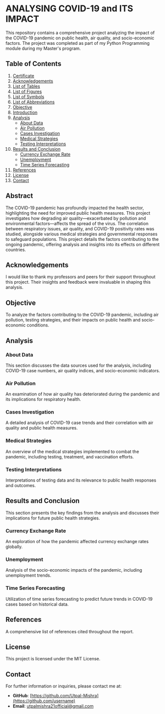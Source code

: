 # ANALYSING COVID-19 and ITS IMPACT 

This repository contains a comprehensive project analyzing the impact of the COVID-19 pandemic on public health, air quality, and socio-economic factors. The project was completed as part of my Python Programming module during my Master's program.

## Table of Contents
1. [Certificate](#certificate)
2. [Acknowledgements](#acknowledgements)
3. [List of Tables](#list-of-tables)
4. [List of Figures](#list-of-figures)
5. [List of Symbols](#list-of-symbols)
6. [List of Abbreviations](#list-of-abbreviations)
7. [Objective](#objective)
8. [Introduction](#introduction)
9. [Analysis](#analysis)
   - [About Data](#about-data)
   - [Air Pollution](#air-pollution)
   - [Cases Investigation](#cases-investigation)
   - [Medical Strategies](#medical-strategies)
   - [Testing Interpretations](#testing-interpretations)
10. [Results and Conclusion](#results-and-conclusion)
    - [Currency Exchange Rate](#currency-exchange-rate)
    - [Unemployment](#unemployment)
    - [Time Series Forecasting](#time-series-forecasting)
11. [References](#references)
12. [License](#license)
13. [Contact](#contact)

## Abstract
The COVID-19 pandemic has profoundly impacted the health sector, highlighting the need for improved public health measures. This project investigates how degrading air quality—exacerbated by pollution and environmental factors—affects the spread of the virus. The correlation between respiratory issues, air quality, and COVID-19 positivity rates was studied, alongside various medical strategies and governmental responses to safeguard populations. This project details the factors contributing to the ongoing pandemic, offering analysis and insights into its effects on different countries.

## Acknowledgements
I would like to thank my professors and peers for their support throughout this project. Their insights and feedback were invaluable in shaping this analysis.

## Objective
To analyze the factors contributing to the COVID-19 pandemic, including air pollution, testing strategies, and their impacts on public health and socio-economic conditions.

## Analysis
### About Data
This section discusses the data sources used for the analysis, including COVID-19 case numbers, air quality indices, and socio-economic indicators.

### Air Pollution
An examination of how air quality has deteriorated during the pandemic and its implications for respiratory health.

### Cases Investigation
A detailed analysis of COVID-19 case trends and their correlation with air quality and public health measures.

### Medical Strategies
An overview of the medical strategies implemented to combat the pandemic, including testing, treatment, and vaccination efforts.

### Testing Interpretations
Interpretations of testing data and its relevance to public health responses and outcomes.

## Results and Conclusion
This section presents the key findings from the analysis and discusses their implications for future public health strategies.

### Currency Exchange Rate
An exploration of how the pandemic affected currency exchange rates globally.

### Unemployment
Analysis of the socio-economic impacts of the pandemic, including unemployment trends.

### Time Series Forecasting
Utilization of time series forecasting to predict future trends in COVID-19 cases based on historical data.

## References
A comprehensive list of references cited throughout the report.

## License
This project is licensed under the MIT License.

## Contact
For further information or inquiries, please contact me at:
- **GitHub**: [https://github.com/Utpal-Mishra](https://github.com/username)
- **Email**: [utpalmishra21official@gmail.com](mailto:youremail@example.com)
